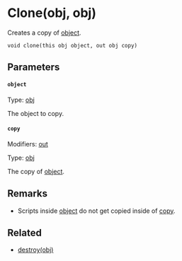 

# Clone(obj, obj)

Creates a copy of [object](#object).

```
void clone(this obj object, out obj copy)
```

## Parameters

#### `object`
Type: [obj](/MdDocs/Types/Obj.md)

The object to copy.

#### `copy`
Modifiers: [out](/MdDocs/Modifiers/Out.md)

Type: [obj](/MdDocs/Types/Obj.md)

The copy of [object](#object).

## Remarks

 - Scripts inside [object](#object) do not get copied inside of [copy](#copy).

## Related

 - [destroy(obj)](/MdDocs/Functions/Destroy.obj.md)


